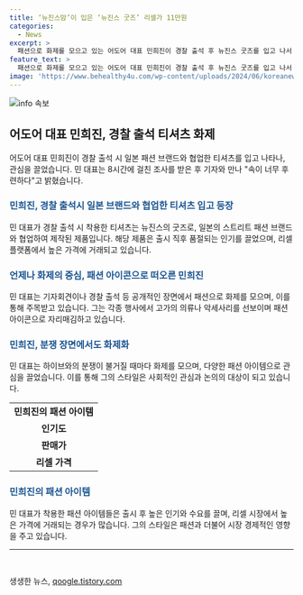 ```yaml
---
title: ‘뉴진스맘’이 입은 ‘뉴진스 굿즈’ 리셀가 11만원
categories:
  - News
excerpt: >
  패션으로 화제를 모으고 있는 어도어 대표 민희진이 경찰 출석 후 뉴진스 굿즈를 입고 나서 화제가 되었다. 혐의로 8시간 조사를 받은 민 대표는 뉴진스의 티셔츠를 입고 경찰서를 찾았으며, 이 티셔츠는 특히 후지와라 히로시와 협업해 출시된 제품으로 화제를 모았다. 또한, 최근 기자회견에서의 화려한 패션 스타일 또한 주목을 받았는데, 그에 관련된 상황과 패션 아이템들 또한 소개되었다. 민 대표는 경찰 조사 후 오늘 조사하는 날이 아니었는데 내가 원해서 먼저 조사받으러 나왔다며 속이 너무 후련하다고 말했다.
feature_text: >
  패션으로 화제를 모으고 있는 어도어 대표 민희진이 경찰 출석 후 뉴진스 굿즈를 입고 나서 화제가 되었다. 혐의로 8시간 조사를 받은 민 대표는 뉴진스의 티셔츠를 입고 경찰서를 찾았으며, 이 티셔츠는 특히 후지와라 히로시와 협업해 출시된 제품으로 화제를 모았다. 또한, 최근 기자회견에서의 화려한 패션 스타일 또한 주목을 받았는데, 그에 관련된 상황과 패션 아이템들 또한 소개되었다. 민 대표는 경찰 조사 후 오늘 조사하는 날이 아니었는데 내가 원해서 먼저 조사받으러 나왔다며 속이 너무 후련하다고 말했다.
image: 'https://www.behealthy4u.com/wp-content/uploads/2024/06/koreanews.jpg'
---
```


<p><img src="https://www.behealthy4u.com/wp-content/uploads/2024/06/koreanews.jpg" alt="info 속보" /></p>

<h2 data-ke-size="size26">어도어 대표 민희진, 경찰 출석 티셔츠 화제</h2>

<p data-ke-size="size16">어도어 대표 민희진이 경찰 출석 시 일본 패션 브랜드와 협업한 티셔츠를 입고 나타나, 관심을 끌었습니다. 민 대표는 8시간에 걸친 조사를 받은 후 기자와 만나 "속이 너무 후련하다"고 밝혔습니다.</p>

<h3><b><span style="color: #1a5490;">민희진, 경찰 출석시 일본 브랜드와 협업한 티셔츠 입고 등장</span></b></h3>

<p data-ke-size="size16">민 대표가 경찰 출석 시 착용한 티셔츠는 뉴진스의 굿즈로, 일본의 스트리트 패션 브랜드와 협업하여 제작된 제품입니다. 해당 제품은 출시 직후 품절되는 인기를 끌었으며, 리셀 플랫폼에서 높은 가격에 거래되고 있습니다.</p>

<h3><b><span style="color: #1a5490;">언제나 화제의 중심, 패션 아이콘으로 떠오른 민희진</span></b></h3>

<p data-ke-size="size16">민 대표는 기자회견이나 경찰 출석 등 공개적인 장면에서 패션으로 화제를 모으며, 이를 통해 주목받고 있습니다. 그는 각종 행사에서 고가의 의류나 악세사리를 선보이며 패션 아이콘으로 자리매김하고 있습니다.</p>

<h3><b><span style="color: #1a5490;">민희진, 분쟁 장면에서도 화제화</span></b></h3>

<p data-ke-size="size16">민 대표는 하이브와의 분쟁이 불거질 때마다 화제를 모으며, 다양한 패션 아이템으로 관심을 끌었습니다. 이를 통해 그의 스타일은 사회적인 관심과 논의의 대상이 되고 있습니다.</p>

<table>
    <tr>
        <td style="text-align: center; height: 17px;"><b>민희진의 패션 아이템</b></td>
    </tr>
    <tr>
        <td style="text-align: center; height: 17px;"><b>인기도</b></td>
    </tr>
    <tr>
        <td style="text-align: center; height: 17px;"><b>판매가</b></td>
    </tr>
    <tr>
        <td style="text-align: center; height: 17px;"><b>리셀 가격</b></td>
    </tr>
</table>

<h3><b><span style="color: #1a5490;">민희진의 패션 아이템</span></b></h3>

<p data-ke-size="size16">민 대표가 착용한 패션 아이템들은 출시 후 높은 인기와 수요를 끌며, 리셀 시장에서 높은 가격에 거래되는 경우가 많습니다. 그의 스타일은 패션과 더불어 시장 경제적인 영향을 주고 있습니다.</p>

<hr>

<p data-ke-size="size16">&nbsp;</p>
생생한 뉴스, <a href="https://qoogle.tistory.com" rel="dofollow">qoogle.tistory.com</a>


